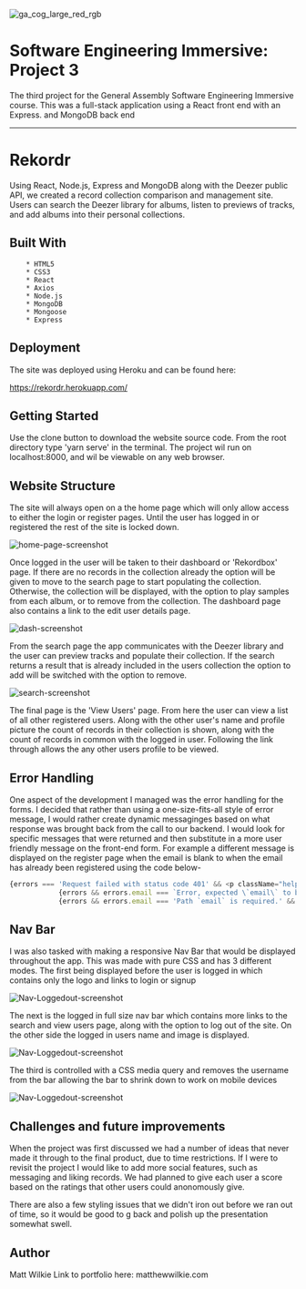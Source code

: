 ![ga_cog_large_red_rgb](https://cloud.githubusercontent.com/assets/40461/8183776/469f976e-1432-11e5-8199-6ac91363302b.png)

# Software Engineering Immersive: Project 3

The third project for the General Assembly Software Engineering Immersive course. This was a full-stack application using a React front end with an Express. and MongoDB back end 

---

# Rekordr

Using  React, Node.js, Express and MongoDB along with the Deezer public API, we created a record collection comparison and management site. Users can search the Deezer library for albums, listen to previews of tracks, and add albums into their personal collections. 

## Built With	

		* HTML5
		* CSS3
		* React
		* Axios
		* Node.js
		* MongoDB
		* Mongoose
		* Express

## Deployment

The site was deployed using Heroku and can be found here:

https://rekordr.herokuapp.com/

## Getting Started

Use the clone button to download the website source code. From the root directory type 'yarn serve' in the terminal. The project wil run on localhost:8000, and wil be viewable on any web browser.

## Website Structure

The site will always open on a the home page which will only allow access to either the login or register pages. Until the user has logged in or registered the rest of the site is locked down.

![home-page-screenshot](https://imgur.com/pNXBEfq)

Once logged in the user will be taken to their dashboard or 'Rekordbox' page. If there are no records in the collection already the option will be given to move to the search page to start populating the collection. Otherwise, the collection will be displayed, with the option to play samples from each album, or to remove from the collection. The dashboard page also contains a link to the edit user details page.

![dash-screenshot](https://imgur.com/FTeoqle)

From the search page the app communicates with the Deezer library and the user can preview tracks and populate their collection. If the search returns a result that is already included in the users collection the option to add will be switched with the option to remove.

![search-screenshot](https://imgur.com/ZF1zzjL)

The final page is the 'View Users' page. From here the user can view a list of all other registered users. Along with the other user's name and profile picture the count of records in their collection is shown, along with the count of records in common with the logged in user. Following the link through allows the any other users profile to be viewed.

## Error Handling

One aspect of the development I managed was the error handling for the forms. I decided that rather than using a one-size-fits-all style of error message, I would rather create dynamic messaginges based on what response was brought back from the call to our backend. I would look for specific messages that were returned and then substitute in a more user friendly message on the front-end form. For example a different message is displayed on the register page when the email is blank to when the email has already been registered using the code below-

```javascript
{errors === 'Request failed with status code 401' && <p className="help is-danger">Invalid Email or Password </p>}
            {errors && errors.email === `Error, expected \`email\` to be unique. Value: \`${profile.email}\`` && <p className="help is-danger">Email taken</p>}
            {errors && errors.email === 'Path `email` is required.' && <p className="help is-danger">Email is required</p>}
```

## Nav Bar

I was also tasked with making a responsive Nav Bar that would be displayed throughout the app. This was made with pure CSS and has 3 different modes. The first being displayed before the user is logged in which contains only the logo and links to login or signup

![Nav-Loggedout-screenshot](https://imgur.com/agnQbRT)

The next is the logged in full size nav bar which contains more links to the search and view users page, along with the option to log out of the site. On the other side the logged in users name and image is displayed.

![Nav-Loggedout-screenshot](https://imgur.com/agnQbRT)

The third is controlled with a CSS media query and removes the username from the bar allowing the bar to shrink down to work on mobile devices

![Nav-Loggedout-screenshot](https://imgur.com/Sfn2iaw)

## Challenges and future improvements

When the project was first discussed we had a number of ideas that never made it through to the final product, due to time restrictions. If I were to revisit the project I would like to add more social features, such as messaging and liking records. We had planned to give each user a score based on the ratings that other users could anonomously give.

There are also a few styling issues that we didn't iron out before we ran out of time, so it would be good to g back and polish up the presentation somewhat swell.

## Author

Matt Wilkie
Link to portfolio here: matthewwilkie.com

